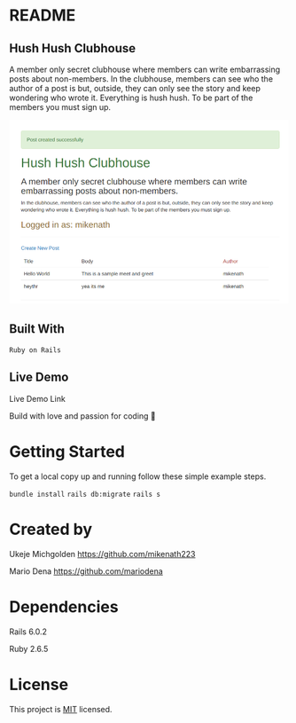# README

## Hush Hush Clubhouse

A member only secret clubhouse where members can write embarrassing posts about non-members.
In the clubhouse, members can see who the author of a post is but, outside, they can only see the story and keep wondering who wrote it. Everything is hush hush. To be part of the members you must sign up.

<img src="./app/assets/images/Hush-Hush_Screeenshot.png" alt="screenshot">

## Built With

    Ruby on Rails

## Live Demo

Live Demo Link


Build with love and passion for coding :heartbeat:

# Getting Started

To get a local copy up and running follow these simple example steps.

`bundle install`
`rails db:migrate`
`rails s`

# Created by

Ukeje Michgolden  https://github.com/mikenath223 

Mario Dena https://github.com/mariodena

# Dependencies

Rails 6.0.2

Ruby 2.6.5

# License

This project is [MIT](lic.url) licensed.
